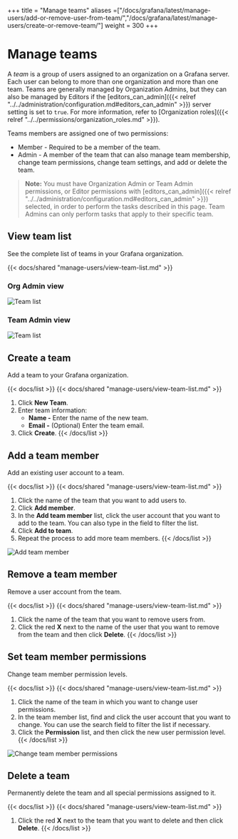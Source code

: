 +++
title = "Manage teams"
aliases =["/docs/grafana/latest/manage-users/add-or-remove-user-from-team/","/docs/grafana/latest/manage-users/create-or-remove-team/"]
weight = 300
+++

# Manage teams

A _team_ is a group of users assigned to an organization on a Grafana server. Each user can belong to more than one organization and more than one team. Teams are generally managed by Organization Admins, but they can also be managed by Editors if the [editors_can_admin]({{< relref "../../administration/configuration.md#editors_can_admin" >}}) server setting is set to `true`. For more information, refer to [Organization roles]({{< relref "../../permissions/organization_roles.md" >}}).

Teams members are assigned one of two permissions:

- Member - Required to be a member of the team.
- Admin - A member of the team that can also manage team membership, change team permissions, change team settings, and add or delete the team.

> **Note:** You must have Organization Admin or Team Admin permissions, or Editor permissions with [editors_can_admin]({{< relref "../../administration/configuration.md#editors_can_admin" >}}) selected, in order to perform the tasks described in this page. Team Admins can only perform tasks that apply to their specific team.

## View team list

See the complete list of teams in your Grafana organization.

{{< docs/shared "manage-users/view-team-list.md" >}}

### Org Admin view

![Team list](/static/img/docs/manage-users/org-admin-team-list-7-3.png)

### Team Admin view

![Team list](/static/img/docs/manage-users/team-admin-team-list-7-3.png)

## Create a team

Add a team to your Grafana organization.

{{< docs/list >}}
{{< docs/shared "manage-users/view-team-list.md" >}}

1. Click **New Team**.
1. Enter team information:
   - **Name -** Enter the name of the new team.
   - **Email -** (Optional) Enter the team email.
1. Click **Create**.
   {{< /docs/list >}}

## Add a team member

Add an existing user account to a team.

{{< docs/list >}}
{{< docs/shared "manage-users/view-team-list.md" >}}

1. Click the name of the team that you want to add users to.
1. Click **Add member**.
1. In the **Add team member** list, click the user account that you want to add to the team. You can also type in the field to filter the list.
1. Click **Add to team**.
1. Repeat the process to add more team members.
   {{< /docs/list >}}

![Add team member](/static/img/docs/manage-users/add-team-member-7-3.png)

## Remove a team member

Remove a user account from the team.

{{< docs/list >}}
{{< docs/shared "manage-users/view-team-list.md" >}}

1. Click the name of the team that you want to remove users from.
1. Click the red **X** next to the name of the user that you want to remove from the team and then click **Delete**.
   {{< /docs/list >}}

## Set team member permissions

Change team member permission levels.

{{< docs/list >}}
{{< docs/shared "manage-users/view-team-list.md" >}}

1. Click the name of the team in which you want to change user permissions.
1. In the team member list, find and click the user account that you want to change. You can use the search field to filter the list if necessary.
1. Click the **Permission** list, and then click the new user permission level.
   {{< /docs/list >}}

![Change team member permissions](/static/img/docs/manage-users/change-team-permissions-7-3.png)

## Delete a team

Permanently delete the team and all special permissions assigned to it.

{{< docs/list >}}
{{< docs/shared "manage-users/view-team-list.md" >}}

1. Click the red **X** next to the team that you want to delete and then click **Delete**.
   {{< /docs/list >}}
